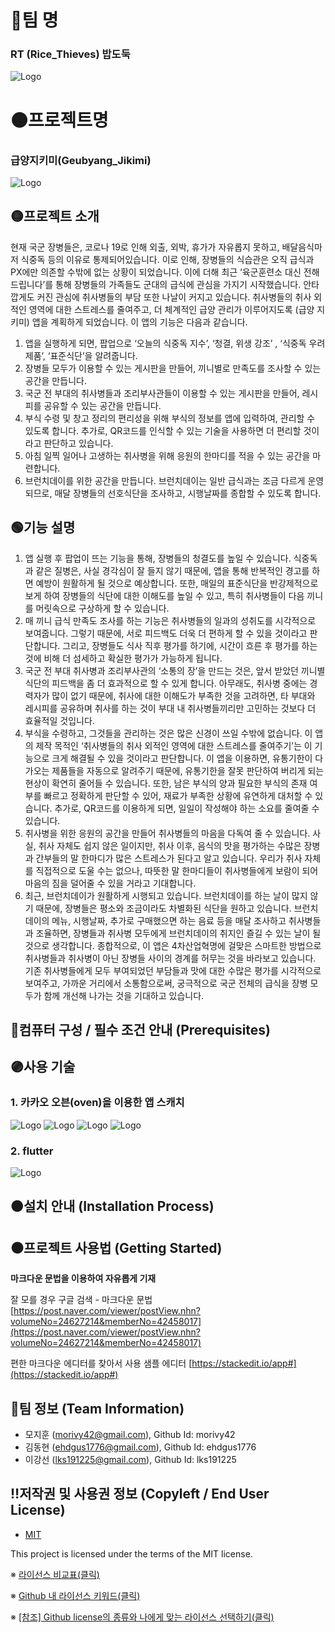 # 🔴팀 명
### RT (Rice_Thieves) 밥도둑
![Logo](자료/팀로고.PNG)

# 🟠프로젝트명
### 급양지키미(Geubyang_Jikimi)
![Logo](자료/프로젝트로고.PNG)

## 🟡프로젝트 소개
현재 국군 장병들은, 코로나 19로 인해 외출, 외박, 휴가가 자유롭지 못하고, 배달음식마저 식중독 등의 이유로 통제되어있습니다. 이로 인해, 장병들의 식습관은 오직 급식과 PX에만 의존할 수밖에 없는 상황이 되었습니다. 이에 더해 최근 ‘육군훈련소 대신 전해드립니다’를 통해 장병들의 가족들도 군대의 급식에 관심을 가지기 시작했습니다. 안타깝게도 커진 관심에 취사병들의 부담 또한 나날이 커지고 있습니다. 취사병들의 취사 외적인 영역에 대한 스트레스를 줄여주고, 더 체계적인 급양 관리가 이루어지도록 (급양 지키미) 앱을 계획하게 되었습니다. 이 앱의 기능은 다음과 같습니다. 
1. 앱을 실행하게 되면, 팝업으로 ‘오늘의 식중독 지수’, ‘청결, 위생 강조’ , ‘식중독 우려 제품’, ‘표준식단’을 알려줍니다. 
2. 장병들 모두가 이용할 수 있는 게시판을 만들어, 끼니별로 만족도를 조사할 수 있는 공간을 만듭니다.
3. 국군 전 부대의 취사병들과 조리부사관들이 이용할 수 있는 게시판을 만들어, 레시피를 공유할 수 있는 공간을 만듭니다.
4. 부식 수령 및 창고 정리의 편리성을 위해 부식의 정보를 앱에 입력하여, 관리할 수 있도록 합니다. 추가로, QR코드를 인식할 수 있는 기술을 사용하면 더 편리할 것이라고 판단하고 있습니다.
5. 아침 일찍 일어나 고생하는 취사병을 위해 응원의 한마디를 적을 수 있는 공간을 마련합니다.
6. 브런치데이를 위한 공간을 만듭니다. 브런치데이는 일반 급식과는 조금 다르게 운영되므로, 매달 장병들의 선호식단을 조사하고, 시행날짜를 종합할 수 있도록 합니다.


## 🟢기능 설명

1. 앱 실행 후 팝업이 뜨는 기능을 통해, 장병들의 청결도를 높일 수 있습니다. 식중독과 같은 질병은, 사실 경각심이 잘 들지 않기 때문에, 앱을 통해 반복적인 경고를 하면 예방이 원활하게 될 것으로 예상합니다. 또한, 매일의 표준식단을 반강제적으로 보게 하여 장병들의 식단에 대한 이해도를 높일 수 있고, 특히 취사병들이 다음 끼니를 머릿속으로 구상하게 할 수 있습니다.
2. 매 끼니 급식 만족도 조사를 하는 기능은 취사병들의 일과의 성취도를 시각적으로 보여줍니다. 그렇기 때문에, 서로 피드백도 더욱 더 편하게 할 수 있을 것이라고 판단합니다. 그리고, 장병들도 식사 직후 평가를 하기에, 시간이 흐른 후 평가를 하는 것에 비해 더 섬세하고 확실한 평가가 가능하게 됩니다.
3. 국군 전 부대 취사병과 조리부사관의 ‘소통의 장’을 만드는 것은, 앞서 받았던 끼니별 식단의 피드백을 좀 더 효과적으로 할 수 있게 합니다. 아무래도, 취사병 중에는 경력자가 많이 없기 때문에, 취사에 대한 이해도가 부족한 것을 고려하면, 타 부대와 레시피를 공유하며 취사를 하는 것이 부대 내 취사병들끼리만 고민하는 것보다 더 효율적일 것입니다.
4. 부식을 수령하고, 그것들을 관리하는 것은 많은 신경이 쓰일 수밖에 없습니다. 이 앱의 제작 목적인 ‘취사병들의 취사 외적인 영역에 대한 스트레스를 줄여주기’는 이 기능으로 크게 해결될 수 있을 것이라고 판단합니다. 이 앱을 이용하면, 유통기한이 다가오는 제품들을 자동으로 알려주기 때문에, 유통기한을 잘못 판단하여 버리게 되는 현상이 확연히 줄어들 수 있습니다. 또한, 남은 부식의 양과 필요한 부식의 존재 여부를 빠르고 정확하게 판단할 수 있어, 재료가 부족한 상황에 유연하게 대처할 수 있습니다. 추가로, QR코드를 이용하게 되면, 일일이 작성해야 하는 소요를 줄여줄 수 있습니다.
5. 취사병을 위한 응원의 공간을 만들어 취사병들의 마음을 다독여 줄 수 있습니다. 사실, 취사 자체도 쉽지 않은 일이지만, 취사 이후, 음식의 맛을 평가하는 수많은 장병과 간부들의 말 한마디가 많은 스트레스가 된다고 알고 있습니다. 우리가 취사 자체를 직접적으로 도울 수는 없으나, 따뜻한 말 한마디들이 취사병들에게 보람이 되어 마음의 짐을 덜어줄 수 있을 거라고 기대합니다.
6. 최근, 브런치데이가 원활하게 시행되고 있습니다. 브런치데이를 하는 날이 많지 않기 때문에, 장병들은 평소와 조금이라도 차별화된 식단을 원하고 있습니다. 브런치데이의 메뉴, 시행날짜, 추가로 구매했으면 하는 음료 등을 매달 조사하고 취사병들과 조율하면, 장병들과 취사병 모두에게 브런치데이의 취지인 즐길 수 있는 날이 될 것으로 생각합니다. 종합적으로, 이 앱은 4차산업혁명에 걸맞은 스마트한 방법으로 취사병들과 취사병이 아닌 장병들 사이의 경계를 허무는 것을 바라보고 있습니다. 기존 취사병들에게 모두 부여되었던 부담들과 맛에 대한 수많은 평가를 시각적으로 보여주고, 가까운 거리에서 소통함으로써, 궁극적으로 국군 전체의 급식을 장병 모두가 함께 개선해 나가는 것을 기대하고 있습니다.


## 🔵컴퓨터 구성 / 필수 조건 안내 (Prerequisites)


## 🟣사용 기술
### 1. 카카오 오븐(oven)을 이용한 앱 스캐치
 ![Logo](자료/화면.PNG) ![Logo](자료/앱디자인.PNG) 
 ![Logo](자료/조사.PNG)
 ![Logo](자료/달력.PNG)
### 2. flutter
 ![Logo](자료/플루터.PNG)

## 🟤설치 안내 (Installation Process)


## ⚫프로젝트 사용법 (Getting Started)
**마크다운 문법을 이용하여 자유롭게 기재**

잘 모를 경우
구글 검색 - 마크다운 문법
[https://post.naver.com/viewer/postView.nhn?volumeNo=24627214&memberNo=42458017](https://post.naver.com/viewer/postView.nhn?volumeNo=24627214&memberNo=42458017)

 편한 마크다운 에디터를 찾아서 사용
 샘플 에디터 [https://stackedit.io/app#](https://stackedit.io/app#)
 
## 🙏팀 정보 (Team Information)
- 모지훈 (morivy42@gmail.com), Github Id: morivy42
- 김동현 (ehdgus1776@gmail.com), Github Id: ehdgus1776
- 이강선 (lks191225@gmail.com), Github Id: lks191225

## ‼저작권 및 사용권 정보 (Copyleft / End User License)
 * [MIT](https://github.com/osam2020-WEB/Sample-ProjectName-TeamName/blob/master/license.md)

This project is licensed under the terms of the MIT license.

※ [라이선스 비교표(클릭)](https://olis.or.kr/license/compareGuide.do)

※ [Github 내 라이선스 키워드(클릭)](https://docs.github.com/en/github/creating-cloning-and-archiving-repositories/creating-a-repository-on-github/licensing-a-repository)

※ [\[참조\] Github license의 종류와 나에게 맞는 라이선스 선택하기(클릭)](https://flyingsquirrel.medium.com/github-license%EC%9D%98-%EC%A2%85%EB%A5%98%EC%99%80-%EB%82%98%EC%97%90%EA%B2%8C-%EB%A7%9E%EB%8A%94-%EB%9D%BC%EC%9D%B4%EC%84%A0%EC%8A%A4-%EC%84%A0%ED%83%9D%ED%95%98%EA%B8%B0-ae29925e8ff4)
